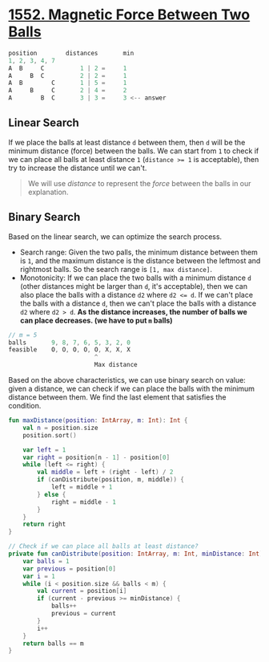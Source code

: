 # [1552. Magnetic Force Between Two Balls](https://leetcode.com/problems/magnetic-force-between-two-balls/description/)

```js
position        distances       min
1, 2, 3, 4, 7
A  B     C          1 | 2 =     1
A     B  C          2 | 2 =     1
A  B        C       1 | 5 =     1
A     B     C       2 | 4 =     2
A        B  C       3 | 3 =     3 <-- answer
```

## Linear Search
If we place the balls at least distance `d` between them, then `d` will be the minimum distance (force) between the balls. We can start from `1` to check if we can place all balls at least distance `1` (`distance >= 1` is acceptable), then try to increase the distance until we can't.

> We will use *distance* to represent the *force* between the balls in our explanation.

## Binary Search
Based on the linear search, we can optimize the search process.
* Search range: Given the two palls, the minimum distance between them is `1`, and the maximum distance is the distance between the leftmost and rightmost balls. So the search range is `[1, max distance]`.
* Monotonicity: If we can place the two balls with a minimum distance `d` (other distances might be larger than `d`, it's acceptable), then we can also place the balls with a distance `d2` where `d2 <= d`. If we can't place the balls with a distance `d`, then we can't place the balls with a distance `d2` where `d2 > d`. **As the distance increases, the number of balls we can place decreases. (we have to put `m` balls)**

```js
// m = 5
balls       9, 8, 7, 6, 5, 3, 2, 0
feasible    O, O, O, O, O, X, X, X
                        ^
                        Max distance
```

Based on the above characteristics, we can use binary search on value: given a distance, we can check if we can place the balls with the minimum distance between them. We find the last element that satisfies the condition.

```kotlin
fun maxDistance(position: IntArray, m: Int): Int {
    val n = position.size
    position.sort()

    var left = 1
    var right = position[n - 1] - position[0]
    while (left <= right) {
        val middle = left + (right - left) / 2
        if (canDistribute(position, m, middle)) {
            left = middle + 1
        } else {
            right = middle - 1
        }
    }
    return right
}

// Check if we can place all balls at least distance?
private fun canDistribute(position: IntArray, m: Int, minDistance: Int): Boolean {
    var balls = 1
    var previous = position[0]
    var i = 1
    while (i < position.size && balls < m) {
        val current = position[i]
        if (current - previous >= minDistance) {
            balls++
            previous = current
        }
        i++
    }
    return balls == m
}
```


